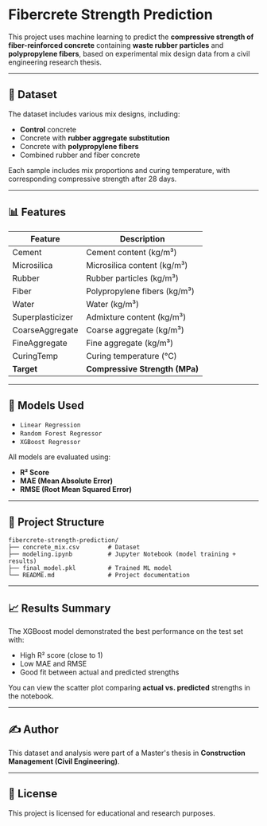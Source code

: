 # Fibercrete Strength Prediction

This project uses machine learning to predict the **compressive strength of fiber-reinforced concrete** containing **waste rubber particles** and **polypropylene fibers**, based on experimental mix design data from a civil engineering research thesis.

---

## 🧪 Dataset

The dataset includes various mix designs, including:
- **Control** concrete
- Concrete with **rubber aggregate substitution**
- Concrete with **polypropylene fibers**
- Combined rubber and fiber concrete

Each sample includes mix proportions and curing temperature, with corresponding compressive strength after 28 days.

---

## 📊 Features

| Feature             | Description                            |
|---------------------|----------------------------------------|
| Cement              | Cement content (kg/m³)                 |
| Microsilica         | Microsilica content (kg/m³)            |
| Rubber              | Rubber particles (kg/m³)               |
| Fiber               | Polypropylene fibers (kg/m³)           |
| Water               | Water (kg/m³)                          |
| Superplasticizer    | Admixture content (kg/m³)              |
| CoarseAggregate     | Coarse aggregate (kg/m³)               |
| FineAggregate       | Fine aggregate (kg/m³)                 |
| CuringTemp          | Curing temperature (°C)                |
| **Target**          | **Compressive Strength (MPa)**         |

---

## 🤖 Models Used

- `Linear Regression`
- `Random Forest Regressor`
- `XGBoost Regressor`

All models are evaluated using:
- **R² Score**
- **MAE (Mean Absolute Error)**
- **RMSE (Root Mean Squared Error)**

---

## 📁 Project Structure

```
fibercrete-strength-prediction/
├── concrete_mix.csv        # Dataset
├── modeling.ipynb          # Jupyter Notebook (model training + results)
├── final_model.pkl         # Trained ML model
└── README.md               # Project documentation
```

---

## 📈 Results Summary

The XGBoost model demonstrated the best performance on the test set with:
- High R² score (close to 1)
- Low MAE and RMSE
- Good fit between actual and predicted strengths

You can view the scatter plot comparing **actual vs. predicted** strengths in the notebook.

---

## ✍️ Author

This dataset and analysis were part of a Master's thesis in **Construction Management (Civil Engineering)**.

---

## 📌 License

This project is licensed for educational and research purposes.
